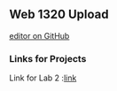 ## Web 1320 Upload

 [editor on GitHub](https://github.com/OrionWilson/WEB-1320/edit/gh-pages/index.md) 

### Links for Projects

Link for Lab 2 :[link](http://127.0.0.1:5500/index.html)




